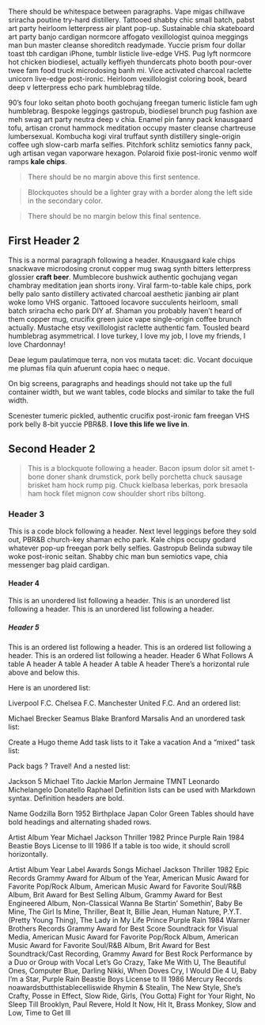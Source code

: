 There should be whitespace between paragraphs. Vape migas chillwave sriracha poutine try-hard distillery. Tattooed shabby chic small batch, pabst art party heirloom letterpress air plant pop-up. Sustainable chia skateboard art party banjo cardigan normcore affogato vexillologist quinoa meggings man bun master cleanse shoreditch readymade. Yuccie prism four dollar toast tbh cardigan iPhone, tumblr listicle live-edge VHS. Pug lyft normcore hot chicken biodiesel, actually keffiyeh thundercats photo booth pour-over twee fam food truck microdosing banh mi. Vice activated charcoal raclette unicorn live-edge post-ironic. Heirloom vexillologist coloring book, beard deep v letterpress echo park humblebrag tilde.

90’s four loko seitan photo booth gochujang freegan tumeric listicle fam ugh humblebrag. Bespoke leggings gastropub, biodiesel brunch pug fashion axe meh swag art party neutra deep v chia. Enamel pin fanny pack knausgaard tofu, artisan cronut hammock meditation occupy master cleanse chartreuse lumbersexual. Kombucha kogi viral truffaut synth distillery single-origin coffee ugh slow-carb marfa selfies. Pitchfork schlitz semiotics fanny pack, ugh artisan vegan vaporware hexagon. Polaroid fixie post-ironic venmo wolf ramps **kale chips**.

>There should be no margin above this first sentence.

>Blockquotes should be a lighter gray with a border along the left side in the secondary color.

>There should be no margin below this final sentence.

## First Header 2
This is a normal paragraph following a header. Knausgaard kale chips snackwave microdosing cronut copper mug swag synth bitters letterpress glossier **craft beer**. Mumblecore bushwick authentic gochujang vegan chambray meditation jean shorts irony. Viral farm-to-table kale chips, pork belly palo santo distillery activated charcoal aesthetic jianbing air plant woke lomo VHS organic. Tattooed locavore succulents heirloom, small batch sriracha echo park DIY af. Shaman you probably haven’t heard of them copper mug, crucifix green juice vape single-origin coffee brunch actually. Mustache etsy vexillologist raclette authentic fam. Tousled beard humblebrag asymmetrical. I love turkey, I love my job, I love my friends, I love Chardonnay!

Deae legum paulatimque terra, non vos mutata tacet: dic. Vocant docuique me plumas fila quin afuerunt copia haec o neque.

On big screens, paragraphs and headings should not take up the full container width, but we want tables, code blocks and similar to take the full width.

Scenester tumeric pickled, authentic crucifix post-ironic fam freegan VHS pork belly 8-bit yuccie PBR&B. **I love this life we live in**.

## Second Header 2
>This is a blockquote following a header. Bacon ipsum dolor sit amet t-bone doner shank drumstick, pork belly porchetta chuck sausage brisket ham hock rump pig. Chuck kielbasa leberkas, pork bresaola ham hock filet mignon cow shoulder short ribs biltong.

### Header 3
This is a code block following a header.
Next level leggings before they sold out, PBR&B church-key shaman echo park. Kale chips occupy godard whatever pop-up freegan pork belly selfies. Gastropub Belinda subway tile woke post-ironic seitan. Shabby chic man bun semiotics vape, chia messenger bag plaid cardigan.

#### Header 4
This is an unordered list following a header.
This is an unordered list following a header.
This is an unordered list following a header.
##### Header 5
This is an ordered list following a header.
This is an ordered list following a header.
This is an ordered list following a header.
Header 6
What	Follows
A table	A header
A table	A header
A table	A header
There’s a horizontal rule above and below this.

Here is an unordered list:

Liverpool F.C.
Chelsea F.C.
Manchester United F.C.
And an ordered list:

Michael Brecker
Seamus Blake
Branford Marsalis
And an unordered task list:

 Create a Hugo theme
 Add task lists to it
 Take a vacation
And a “mixed” task list:

 Pack bags
?
 Travel!
And a nested list:

Jackson 5
Michael
Tito
Jackie
Marlon
Jermaine
TMNT
Leonardo
Michelangelo
Donatello
Raphael
Definition lists can be used with Markdown syntax. Definition headers are bold.

Name
Godzilla
Born
1952
Birthplace
Japan
Color
Green
Tables should have bold headings and alternating shaded rows.

Artist	Album	Year
Michael Jackson	Thriller	1982
Prince	Purple Rain	1984
Beastie Boys	License to Ill	1986
If a table is too wide, it should scroll horizontally.

Artist	Album	Year	Label	Awards	Songs
Michael Jackson	Thriller	1982	Epic Records	Grammy Award for Album of the Year, American Music Award for Favorite Pop/Rock Album, American Music Award for Favorite Soul/R&B Album, Brit Award for Best Selling Album, Grammy Award for Best Engineered Album, Non-Classical	Wanna Be Startin’ Somethin’, Baby Be Mine, The Girl Is Mine, Thriller, Beat It, Billie Jean, Human Nature, P.Y.T. (Pretty Young Thing), The Lady in My Life
Prince	Purple Rain	1984	Warner Brothers Records	Grammy Award for Best Score Soundtrack for Visual Media, American Music Award for Favorite Pop/Rock Album, American Music Award for Favorite Soul/R&B Album, Brit Award for Best Soundtrack/Cast Recording, Grammy Award for Best Rock Performance by a Duo or Group with Vocal	Let’s Go Crazy, Take Me With U, The Beautiful Ones, Computer Blue, Darling Nikki, When Doves Cry, I Would Die 4 U, Baby I’m a Star, Purple Rain
Beastie Boys	License to Ill	1986	Mercury Records	noawardsbutthistablecelliswide	Rhymin & Stealin, The New Style, She’s Crafty, Posse in Effect, Slow Ride, Girls, (You Gotta) Fight for Your Right, No Sleep Till Brooklyn, Paul Revere, Hold It Now, Hit It, Brass Monkey, Slow and Low, Time to Get Ill
